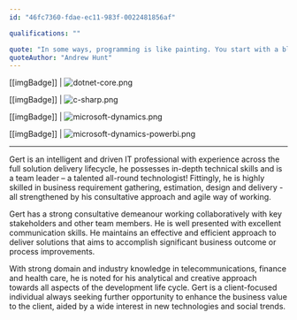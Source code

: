 ```yaml
---
id: "46fc7360-fdae-ec11-983f-0022481856af"

qualifications: ""

quote: "In some ways, programming is like painting. You start with a blank canvas and certain basic raw materials. You use a combination of science, art, and craft to determine what to do with them."
quoteAuthor: "Andrew Hunt"
---
```


[[imgBadge]]
| ![dotnet-core.png](../badges/Developer-dotnet-core.png)

[[imgBadge]]
| ![c-sharp.png](../badges/Developer-c-sharp.png)

[[imgBadge]]
| ![microsoft-dynamics.png](../badges/Business-microsoft-dynamics.png)

[[imgBadge]]
| ![microsoft-dynamics-powerbi.png](../badges/Business-microsoft-dynamics-powerbi.png)

---

Gert is an intelligent and driven IT professional with experience across the full solution delivery lifecycle, he possesses in-depth technical skills and is a team leader – a talented all-round technologist! Fittingly, he is highly skilled in business requirement gathering, estimation, design and delivery - all strengthened by his consultative approach and agile way of working.

Gert has a strong consultative demeanour working collaboratively with key stakeholders and other team members. He is well presented with excellent communication skills. He maintains an effective and efficient approach to deliver solutions that aims to accomplish significant business outcome or process improvements.

With strong domain and industry knowledge in telecommunications, finance and health care, he is noted for his analytical and creative approach towards all aspects of the development life cycle.  Gert is a client-focused individual always seeking further opportunity to enhance the business value to the client, aided by a wide interest in new technologies and social trends.

